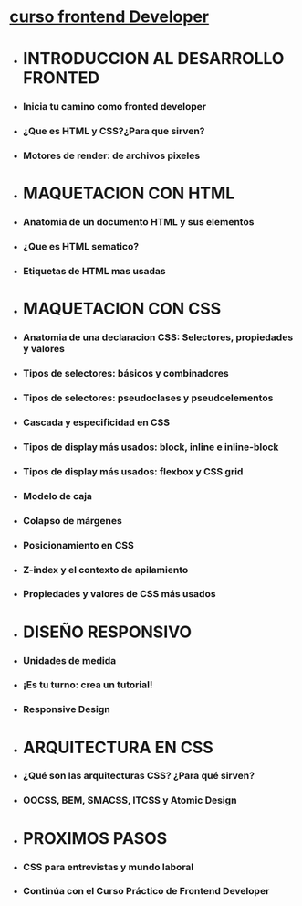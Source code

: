 # [curso frontend Developer](https://platzi.com/clases/2467-frontend-developer/40828-inicia-tu-camino-como-frontend-developer/)

- # INTRODUCCION AL DESARROLLO FRONTED
- ### Inicia tu camino como fronted developer
- ### ¿Que es HTML y CSS?¿Para que sirven?
- ### Motores de render: de archivos pixeles 
- # MAQUETACION CON HTML
- ### Anatomia de un documento HTML y sus elementos
- ### ¿Que es HTML sematico?
- ### Etiquetas de HTML mas usadas
- # MAQUETACION CON CSS
- ### Anatomia de una declaracion CSS: Selectores, propiedades y valores
- ### Tipos de selectores: básicos y combinadores
- ### Tipos de selectores: pseudoclases y pseudoelementos
- ### Cascada y especificidad en CSS
- ### Tipos de display más usados: block, inline e inline-block
- ### Tipos de display más usados: flexbox y CSS grid
- ### Modelo de caja
- ### Colapso de márgenes
- ### Posicionamiento en CSS
- ### Z-index y el contexto de apilamiento
- ### Propiedades y valores de CSS más usados
- # DISEÑO RESPONSIVO
- ### Unidades de medida
 - ### ¡Es tu turno: crea un tutorial!
- ### Responsive Design
- # ARQUITECTURA EN CSS
- ###  ¿Qué son las arquitecturas CSS? ¿Para qué sirven?
- ### OOCSS, BEM, SMACSS, ITCSS y Atomic Design
- # PROXIMOS PASOS
- ### CSS para entrevistas y mundo laboral
- ### Continúa con el Curso Práctico de Frontend Developer 